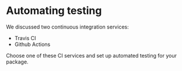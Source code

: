 # Automating testing

We discussed two continuous integration services:

* Travis CI
* Github Actions

Choose one of these CI services and set up automated testing for your package.
